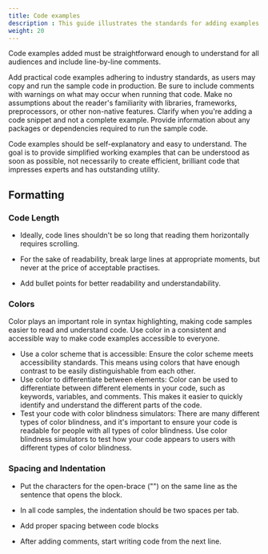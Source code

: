 ```yaml
---
title: Code examples
description : This guide illustrates the standards for adding examples of code in the documentation.
weight: 20
---
```


Code examples added must be straightforward enough to understand for all audiences and include line-by-line comments.

Add practical code examples adhering to industry standards, as users may copy and run the sample code in production. Be sure to include comments with warnings on what may occur when running that code. Make no assumptions about the reader's familiarity with libraries, frameworks, preprocessors, or other non-native features.
Clarify when you're adding a code snippet and not a complete example. Provide information about any packages or dependencies required to run the sample code.

Code examples should be self-explanatory and easy to understand. The goal is to provide simplified working examples that can be understood as soon as possible, not necessarily to create efficient, brilliant code that impresses experts and has outstanding utility.


## Formatting 

### Code Length

- Ideally, code lines shouldn't be so long that reading them horizontally requires scrolling.

- For the sake of readability, break large lines at appropriate moments, but never at the price of acceptable practises.

- Add bullet points for better readability and understandability.


### Colors
Color plays an important role in syntax highlighting, making code samples easier to read and understand code. Use color in a consistent and accessible way to make code examples accessible to everyone.

- Use a color scheme that is accessible: Ensure the color scheme meets accessibility standards. This means using colors that have enough contrast to be easily distinguishable from each other. 
- Use color to differentiate between elements: Color can be used to differentiate between different elements in your code, such as keywords, variables, and comments. This makes it easier to quickly identify and understand the different parts of the code.
- Test your code with color blindness simulators: There are many different types of color blindness, and it's important to ensure your code is readable for people with all types of color blindness. Use color blindness simulators to test how your code appears to users with different types of color blindness.


### Spacing and Indentation

- Put the characters for the open-brace ("") on the same line as the sentence that opens the block.

- In all code samples, the indentation should be two spaces per tab.

- Add proper spacing between code blocks

- After adding comments, start writing code from the next line.
